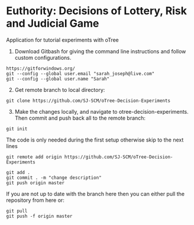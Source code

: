 # Euthority: Decisions of Lottery, Risk and Judicial Game
Application for tutorial experiments with oTree

1. Download Gitbash for giving the command line instructions and follow custom configurations. 
```
https://gitforwindows.org/
git --config --global user.email "sarah_joseph@live.com"
git --config --global user.name "Sarah"
```

2. Get remote branch to local directory:
```
git clone https://github.com/SJ-SCM/oTree-Decision-Experiments
```
3. Make the changes locally, and navigate to otree-decision-experiments. Then commit and push back all to the remote branch:
```
git init
```
The code is only needed during the first setup otherwise skip to the next lines
```
git remote add origin https://github.com/SJ-SCM/oTree-Decision-Experiments
```
```
git add .
git commit . -m "change description"
git push origin master
```
If you are not up to date with the branch here then you can either pull the repository from here or:
```
git pull
git push -f origin master
```
